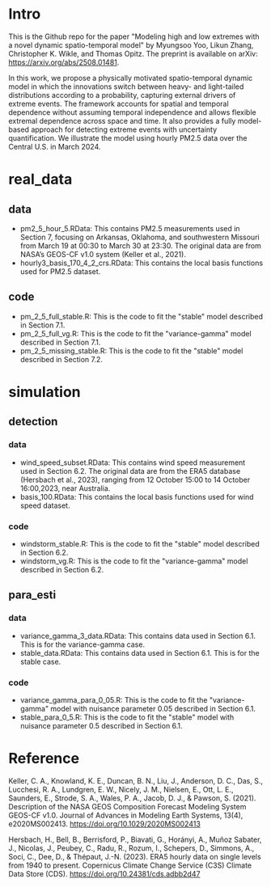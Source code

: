 # Intro
This is the Github repo for the paper "Modeling high and low extremes with a novel dynamic spatio-temporal model" by Myungsoo Yoo, Likun Zhang, Christopher K. Wikle, and Thomas Opitz. The preprint is available on arXiv: https://arxiv.org/abs/2508.01481.

In this work, we propose a physically motivated spatio-temporal dynamic model in which the innovations switch between heavy- and light-tailed distributions according to a probability, capturing external drivers of extreme events. The framework accounts for spatial and temporal dependence without assuming temporal independence and allows flexible extremal dependence across space and time. It also provides a fully model-based approach for detecting extreme events with uncertainty quantification. We illustrate the model using hourly PM2.5 data over the Central U.S. in March 2024.

# real_data
## data
- pm2_5_hour_5.RData: This contains PM2.5 measurements used in Section 7, focusing on Arkansas, Oklahoma, and southwestern Missouri from March 19 at 00:30 to March 30 at 23:30. The original data are from NASA’s GEOS-CF v1.0 system (Keller et al., 2021).
- hourly3_basis_170_4_2_crs.RData: This contains the local basis functions used for PM2.5 dataset. 
## code
- pm_2_5_full_stable.R: This is the code to fit the "stable" model described in Section 7.1.
- pm_2_5_full_vg.R: This is the code to fit the "variance-gamma" model described in Section 7.1.
- pm_2_5_missing_stable.R: This is the code to fit the "stable" model described in Section 7.2.


# simulation
## detection
### data
- wind_speed_subset.RData: This contains wind speed measurement used in Section 6.2. The original data are from the ERA5 database (Hersbach et al., 2023), ranging from 12 October 15:00 to 14 October 16:00,2023, near Australia.
- basis_100.RData: This contains the local basis functions used for wind speed dataset. 
### code
- windstorm_stable.R: This is the code to fit the "stable" model described in Section 6.2. 
- windstorm_vg.R: This is the code to fit the "variance-gamma" model described in Section 6.2.
## para_esti
### data
- variance_gamma_3_data.RData: This contains data used in Section 6.1. This is for the variance-gamma case.
- stable_data.RData: This contains data used in Section 6.1. This is for the stable case.
### code
- variance_gamma_para_0_05.R: This is the code to fit the "variance-gamma" model with nuisance parameter 0.05 described in Section 6.1.
- stable_para_0_5.R: This is the code to fit the "stable" model with nuisance parameter 0.5 described in Section 6.1.


# Reference

Keller, C. A., Knowland, K. E., Duncan, B. N., Liu, J., Anderson, D. C., Das, S., Lucchesi, R. A., Lundgren, E. W., Nicely, J. M., Nielsen, E., Ott, L. E., Saunders, E., Strode, S. A., Wales, P. A., Jacob, D. J., & Pawson, S. (2021). Description of the NASA GEOS Composition Forecast Modeling System GEOS-CF v1.0. Journal of Advances in Modeling Earth Systems, 13(4), e2020MS002413. https://doi.org/10.1029/2020MS002413

Hersbach, H., Bell, B., Berrisford, P., Biavati, G., Horányi, A., Muñoz Sabater, J., Nicolas, J., Peubey, C., Radu, R., Rozum, I., Schepers, D., Simmons, A., Soci, C., Dee, D., & Thépaut, J.-N. (2023). ERA5 hourly data on single levels from 1940 to present. Copernicus Climate Change Service (C3S) Climate Data Store (CDS). https://doi.org/10.24381/cds.adbb2d47

